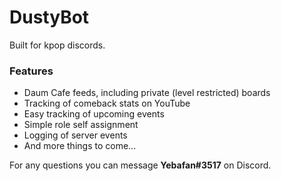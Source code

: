 # DustyBot

Built for kpop discords. 

### Features
- Daum Cafe feeds, including private (level restricted) boards
- Tracking of comeback stats on YouTube
- Easy tracking of upcoming events
- Simple role self assignment
- Logging of server events
- And more things to come...

For any questions you can message **Yebafan#3517** on Discord.
